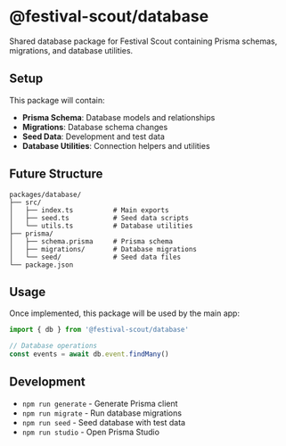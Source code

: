 # @festival-scout/database

Shared database package for Festival Scout containing Prisma schemas, migrations, and database utilities.

## Setup

This package will contain:

- **Prisma Schema**: Database models and relationships
- **Migrations**: Database schema changes
- **Seed Data**: Development and test data
- **Database Utilities**: Connection helpers and utilities

## Future Structure

```
packages/database/
├── src/
│   ├── index.ts          # Main exports
│   ├── seed.ts           # Seed data scripts
│   └── utils.ts          # Database utilities
├── prisma/
│   ├── schema.prisma     # Prisma schema
│   ├── migrations/       # Database migrations
│   └── seed/             # Seed data files
└── package.json
```

## Usage

Once implemented, this package will be used by the main app:

```typescript
import { db } from '@festival-scout/database'

// Database operations
const events = await db.event.findMany()
```

## Development

- `npm run generate` - Generate Prisma client
- `npm run migrate` - Run database migrations
- `npm run seed` - Seed database with test data
- `npm run studio` - Open Prisma Studio